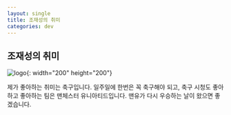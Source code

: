 ```yaml
---
layout: single
title: 조재성의 취미
categories: dev
---
```



## 조재성의 취미
![logo](https://blog.kakaocdn.net/dn/nByxY/btqEamkpOK0/9y8B2ctPHPvxR2ZFZJ93Dk/img.png){: width="200" height="200"}



 제가 좋아하는 취미는 축구입니다. 일주일에 한번은 꼭 축구해야 되고, 축구 시청도 좋아하고 좋아하는 팀은 맨체스터 유니아티드입니다. 
 맨유가 다시 우승하는 날이 왔으면 좋겠습니다. 
